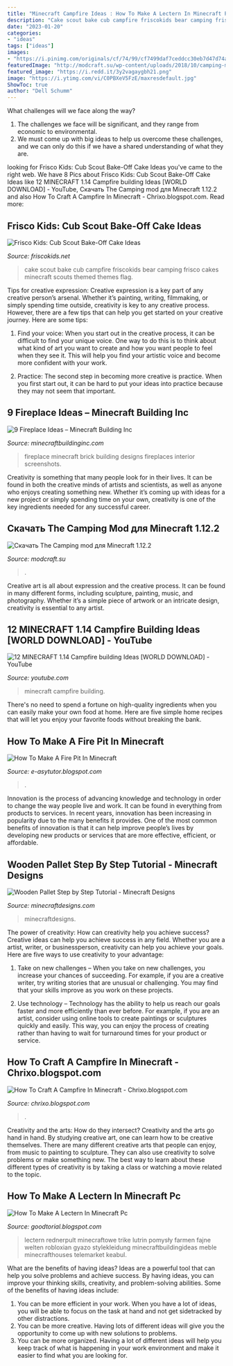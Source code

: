 ```yaml
---
title: "Minecraft Campfire Ideas : How To Make A Lectern In Minecraft Pc"
description: "Cake scout bake cub campfire friscokids bear camping frisco cakes minecraft scouts themed themes flag"
date: "2023-01-20"
categories:
- "ideas"
tags: ["ideas"]
images:
- "https://i.pinimg.com/originals/cf/74/99/cf7499daf7ceddcc30eb7d47d74ad57c.png"
featuredImage: "http://modcraft.su/wp-content/uploads/2018/10/camping-mod-1.jpg"
featured_image: "https://i.redd.it/3y2vagaygbh21.png"
image: "https://i.ytimg.com/vi/C0PBXeV5FzE/maxresdefault.jpg"
ShowToc: true
author: "Dell Schumm"
---
```



What challenges will we face along the way?
1. The challenges we face will be significant, and they range from economic to environmental. 
2. We must come up with big ideas to help us overcome these challenges, and we can only do this if we have a shared understanding of what they are.

	

		
looking for Frisco Kids: Cub Scout Bake-Off Cake Ideas you've came to the right web. We have 8 Pics about Frisco Kids: Cub Scout Bake-Off Cake Ideas like 12 MINECRAFT 1.14 Campfire building Ideas [WORLD DOWNLOAD] - YouTube, Скачать The Camping mod для Minecraft 1.12.2 and also How To Craft A Campfire In Minecraft - Chrixo.blogspot.com. Read more:
		
    
## Frisco Kids: Cub Scout Bake-Off Cake Ideas

<img loading=lazy src="http://1.bp.blogspot.com/-6sQk5onb9-k/UtyGgbhAU0I/AAAAAAAAFI8/qMlUX5r1SN0/s1600/cake7.jpg" onerror="this.onerror=null;this.src='https://tse1.mm.bing.net/th?id=OIP.ZHA4B1H0M-fLKZ-BZSq8SwHaFj&amp;pid=15.1';" alt="Frisco Kids: Cub Scout Bake-Off Cake Ideas">

_Source: friscokids.net_

>cake scout bake cub campfire friscokids bear camping frisco cakes minecraft scouts themed themes flag. 

	

Tips for creative expression:
Creative expression is a key part of any creative person’s arsenal. Whether it’s painting, writing, filmmaking, or simply spending time outside, creativity is key to any creative process. However, there are a few tips that can help you get started on your creative journey. Here are some tips:
1. Find your voice: When you start out in the creative process, it can be difficult to find your unique voice. One way to do this is to think about what kind of art you want to create and how you want people to feel when they see it. This will help you find your artistic voice and become more confident with your work.

2. Practice: The second step in becoming more creative is practice. When you first start out, it can be hard to put your ideas into practice because they may not seem that important.

    
## 9 Fireplace Ideas – Minecraft Building Inc

<img loading=lazy src="https://minecraftbuildinginc.com/wp-content/uploads/2016/06/brick-fireplace-minecraft-building-ideas-interior-home-warmth-basic-old-style-more-depth.jpg" onerror="this.onerror=null;this.src='https://tse3.mm.bing.net/th?id=OIP.dWfH-FISAlzX9YvO7NyvuwHaHM&amp;pid=15.1';" alt="9 Fireplace Ideas – Minecraft Building Inc">

_Source: minecraftbuildinginc.com_

>fireplace minecraft brick building designs fireplaces interior screenshots. 

	

Creativity is something that many people look for in their lives. It can be found in both the creative minds of artists and scientists, as well as anyone who enjoys creating something new. Whether it’s coming up with ideas for a new project or simply spending time on your own, creativity is one of the key ingredients needed for any successful career.

    
## Скачать The Camping Mod для Minecraft 1.12.2

<img loading=lazy src="http://modcraft.su/wp-content/uploads/2018/10/camping-mod-1.jpg" onerror="this.onerror=null;this.src='https://tse1.mm.bing.net/th?id=OIP.jJGUEVzpw-mbqXrH3R6qZQHaD7&amp;pid=15.1';" alt="Скачать The Camping mod для Minecraft 1.12.2">

_Source: modcraft.su_

>. 

	

Creative art is all about expression and the creative process. It can be found in many different forms, including sculpture, painting, music, and photography. Whether it’s a simple piece of artwork or an intricate design, creativity is essential to any artist.

    
## 12 MINECRAFT 1.14 Campfire Building Ideas [WORLD DOWNLOAD] - YouTube

<img loading=lazy src="https://i.ytimg.com/vi/H-32RJJXcLo/maxresdefault.jpg" onerror="this.onerror=null;this.src='https://tse1.mm.bing.net/th?id=OIP.K6IU1zl3d3zs6BljabcyzgHaEK&amp;pid=15.1';" alt="12 MINECRAFT 1.14 Campfire building Ideas [WORLD DOWNLOAD] - YouTube">

_Source: youtube.com_

>minecraft campfire building. 

	

There's no need to spend a fortune on high-quality ingredients when you can easily make your own food at home. Here are five simple home recipes that will let you enjoy your favorite foods without breaking the bank.

    
## How To Make A Fire Pit In Minecraft

<img loading=lazy src="https://i.redd.it/3y2vagaygbh21.png" onerror="this.onerror=null;this.src='https://tse1.mm.bing.net/th?id=OIP.j44r2lzmWAZOcq4i53B9lwHaEK&amp;pid=15.1';" alt="How To Make A Fire Pit In Minecraft">

_Source: e-asytutor.blogspot.com_

>. 

	

Innovation is the process of advancing knowledge and technology in order to change the way people live and work. It can be found in everything from products to services. In recent years, innovation has been increasing in popularity due to the many benefits it provides. One of the most common benefits of innovation is that it can help improve people’s lives by developing new products or services that are more effective, efficient, or affordable.

    
## Wooden Pallet Step By Step Tutorial - Minecraft Designs

<img loading=lazy src="https://minecraftdesigns.com/wp-content/uploads/2020/06/Wooden-Pallet-Step-2.png" onerror="this.onerror=null;this.src='https://tse4.mm.bing.net/th?id=OIP.2u_qRgNEGLUJKScaERfDcQHaD3&amp;pid=15.1';" alt="Wooden Pallet Step by Step Tutorial - Minecraft Designs">

_Source: minecraftdesigns.com_

>minecraftdesigns. 

	

The power of creativity: How can creativity help you achieve success?
Creative ideas can help you achieve success in any field. Whether you are a artist, writer, or businessperson, creativity can help you achieve your goals. Here are five ways to use creativity to your advantage: 
1. Take on new challenges – When you take on new challenges, you increase your chances of succeeding. For example, if you are a creative writer, try writing stories that are unusual or challenging. You may find that your skills improve as you work on these projects. 

2. Use technology – Technology has the ability to help us reach our goals faster and more efficiently than ever before. For example, if you are an artist, consider using online tools to create paintings or sculptures quickly and easily. This way, you can enjoy the process of creating rather than having to wait for turnaround times for your product or service. 


    
## How To Craft A Campfire In Minecraft - Chrixo.blogspot.com

<img loading=lazy src="https://i.ytimg.com/vi/C0PBXeV5FzE/maxresdefault.jpg" onerror="this.onerror=null;this.src='https://tse4.mm.bing.net/th?id=OIP.JcVzMUtXmPo5ZUeDKZgFYwHaEK&amp;pid=15.1';" alt="How To Craft A Campfire In Minecraft - Chrixo.blogspot.com">

_Source: chrixo.blogspot.com_

>. 

	

Creativity and the arts: How do they intersect?
Creativity and the arts go hand in hand. By studying creative art, one can learn how to be creative themselves. There are many different creative arts that people can enjoy, from music to painting to sculpture. They can also use creativity to solve problems or make something new. The best way to learn about these different types of creativity is by taking a class or watching a movie related to the topic.

    
## How To Make A Lectern In Minecraft Pc

<img loading=lazy src="https://i.pinimg.com/originals/cf/74/99/cf7499daf7ceddcc30eb7d47d74ad57c.png" onerror="this.onerror=null;this.src='https://tse1.mm.bing.net/th?id=OIP.sehZU7yMfE79l1YENubwSgAAAA&amp;pid=15.1';" alt="How To Make A Lectern In Minecraft Pc">

_Source: goodtorial.blogspot.com_

>lectern rednerpult minecraftowe trike lutrin pomysły farmen fajne welten robloxian gyazo stylekleidung minecraftbuildingideas meble minecrafthouses telemarket keabul. 

	

What are the benefits of having ideas?
Ideas are a powerful tool that can help you solve problems and achieve success. By having ideas, you can improve your thinking skills, creativity, and problem-solving abilities. Some of the benefits of having ideas include: 
1) You can be more efficient in your work. When you have a lot of ideas, you will be able to focus on the task at hand and not get sidetracked by other distractions. 
2) You can be more creative. Having lots of different ideas will give you the opportunity to come up with new solutions to problems. 
3) You can be more organized. Having a lot of different ideas will help you keep track of what is happening in your work environment and make it easier to find what you are looking for.

